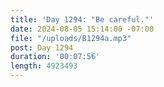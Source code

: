 ```yaml
---
title: 'Day 1294: "Be careful."'
date: 2024-08-05 15:14:00 -07:00
file: "/uploads/B1294a.mp3"
post: Day 1294
duration: '00:07:56'
length: 4923493
---
```


